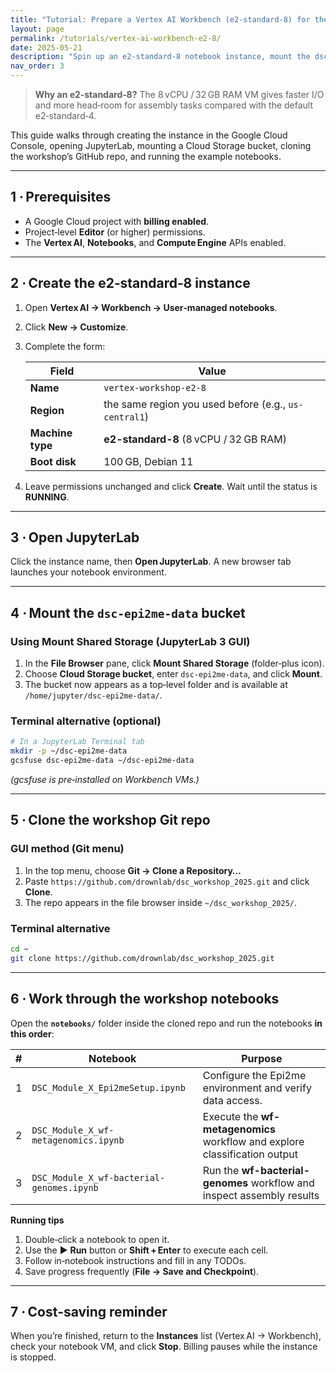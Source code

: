 ```yaml
---
title: "Tutorial: Prepare a Vertex AI Workbench (e2‑standard‑8) for the Nanopore Workshop"
layout: page
permalink: /tutorials/vertex-ai-workbench-e2-8/
date: 2025-05-21
description: "Spin up an e2‑standard‑8 notebook instance, mount the dsc‑epi2me‑data bucket, and clone the workshop repo—Console‑only."
nav_order: 3
---
```


> **Why an e2‑standard‑8?** The 8 vCPU / 32 GB RAM VM gives faster I/O and more head‑room for assembly tasks compared with the default e2‑standard‑4.

This guide walks through creating the instance in the Google Cloud Console, opening JupyterLab, mounting a Cloud Storage bucket, cloning the workshop’s GitHub repo, and running the example notebooks.

---

## 1 · Prerequisites

- A Google Cloud project with **billing enabled**.
- Project‑level **Editor** (or higher) permissions.
- The **Vertex AI**, **Notebooks**, and **Compute Engine** APIs enabled.

---

## 2 · Create the e2‑standard‑8 instance

1. Open **Vertex AI → Workbench → User‑managed notebooks**.  
2. Click **New → Customize**.  
3. Complete the form:

   | Field            | Value                                                   |
   | ---------------- | ------------------------------------------------------- |
   | **Name**         | `vertex-workshop-e2-8`                                  |
   | **Region**       | the same region you used before (e.g., `us-central1`)   |
   | **Machine type** | **e2-standard-8** (8 vCPU / 32 GB RAM)                  |
   | **Boot disk**    | 100 GB, Debian 11                                       |

4. Leave permissions unchanged and click **Create**. Wait until the status is **RUNNING**.

---

## 3 · Open JupyterLab

Click the instance name, then **Open JupyterLab**. A new browser tab launches your notebook environment.

---

## 4 · Mount the `dsc‑epi2me‑data` bucket

### Using **Mount Shared Storage** (JupyterLab 3 GUI)

1. In the **File Browser** pane, click **Mount Shared Storage** (folder‑plus icon).  
2. Choose **Cloud Storage bucket**, enter `dsc-epi2me-data`, and click **Mount**.  
3. The bucket now appears as a top‑level folder and is available at `/home/jupyter/dsc-epi2me-data/`.

### Terminal alternative (optional)

```bash
# In a JupyterLab Terminal tab
mkdir -p ~/dsc-epi2me-data
gcsfuse dsc-epi2me-data ~/dsc-epi2me-data
```

*(gcsfuse is pre‑installed on Workbench VMs.)*

---

## 5 · Clone the workshop Git repo

### GUI method (Git menu)

1. In the top menu, choose **Git → Clone a Repository…**  
2. Paste `https://github.com/drownlab/dsc_workshop_2025.git` and click **Clone**.  
3. The repo appears in the file browser inside `~/dsc_workshop_2025/`.

### Terminal alternative

```bash
cd ~
git clone https://github.com/drownlab/dsc_workshop_2025.git
```

---

## 6 · Work through the workshop notebooks

Open the **`notebooks/`** folder inside the cloned repo and run the notebooks **in this order**:

| # | Notebook                                    | Purpose                                                                    |
|---|---------------------------------------------|----------------------------------------------------------------------------|
| 1 | `DSC_Module_X_Epi2meSetup.ipynb`            | Configure the Epi2me environment and verify data access.                   |
| 2 | `DSC_Module_X_wf-metagenomics.ipynb`        | Execute the **wf-metagenomics** workflow and explore classification output |
| 3 | `DSC_Module_X_wf-bacterial-genomes.ipynb`   | Run the **wf-bacterial-genomes** workflow and inspect assembly results     |

**Running tips**

1. Double‑click a notebook to open it.  
2. Use the ▶ **Run** button or **Shift + Enter** to execute each cell.  
3. Follow in‑notebook instructions and fill in any TODOs.  
4. Save progress frequently (**File → Save and Checkpoint**).

---

## 7 · Cost‑saving reminder

When you’re finished, return to the **Instances** list (Vertex AI → Workbench), check your notebook VM, and click **Stop**. Billing pauses while the instance is stopped.
